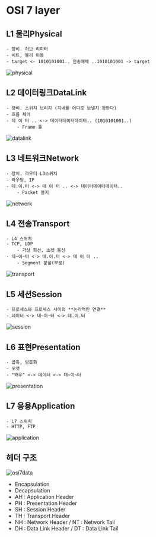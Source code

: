 # OSI 7 layer
## L1 물리Physical
    - 장비. 허브 리피터
    - 비트, 물리 이동
    - target <- 1010101001.. 전송매체 ..1010101001 -> target

![physical](physical.png)

## L2 데이터링크DataLink 
    - 장비. 스위치 브리지 (지네를 어디로 보낼지 정한다)
    - 흐름 제어
    - 데 이 터 .. <-> 데이터데이터데이터.. (1010101001..)
        - Frame 틀

![datalink](datalink.png)

## L3 네트워크Network 
    - 장비. 라우터 L3스위치
    - 라우팅, IP
    - 데.이.터 <-> 데 이 터 .. <-> 데이터데이터데이터..
        - Packet 봉지

![network](network.png)

## L4 전송Transport
    - L4 스위치
    - TCP, UDP
        - 가상 회선, 소켓 통신
    - 데~이~터 <-> 데.이.터 <-> 데 이 터 ..
        - Segment 분할(부분)

![transport](transport.png)

## L5 세션Session
    - 프로세스와 프로세스 사이의 **논리적인 연결**
    - 데이터 <-> 데~이~터 <-> 데.이.터

![session](session.png)

## L6 표현Presentation
    - 압축, 암호화
    - 포맷
    - "와우" <-> 데이터 <-> 데~이~터

![presentation](presentation.png)

## L7 응용Application
    - L7 스위치
    - HTTP, FTP

![application](application.png)

## 헤더 구조

![osi7data](osi7data.jpg)

- Encapsulation
- Decapsulation
- AH : Application Header
- PH : Presentation Header
- SH : Session Header
- TH : Transport Header
- NH : Network Header / NT : Network Tail
- DH : Data Link Header / DT : Data Link Tail

